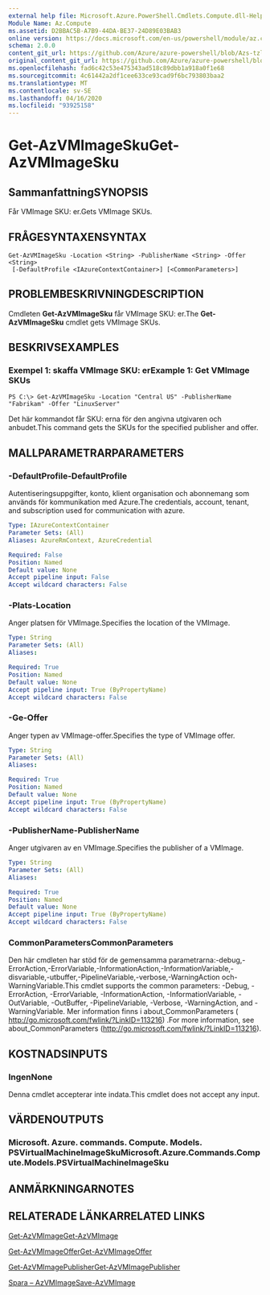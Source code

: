 ```yaml
---
external help file: Microsoft.Azure.PowerShell.Cmdlets.Compute.dll-Help-Help.xml
Module Name: Az.Compute
ms.assetid: D2BBAC5B-A7B9-44DA-BE37-24D89E03BAB3
online version: https://docs.microsoft.com/en-us/powershell/module/az.compute/get-azvmimagesku
schema: 2.0.0
content_git_url: https://github.com/Azure/azure-powershell/blob/Azs-tzl/src/Compute/Compute/help/Get-AzVMImageSku.md
original_content_git_url: https://github.com/Azure/azure-powershell/blob/Azs-tzl/src/Compute/Compute/help/Get-AzVMImageSku.md
ms.openlocfilehash: fad6c42c53e475343ad518c89dbb1a918a0f1e68
ms.sourcegitcommit: 4c61442a2df1cee633ce93cad9f6bc793803baa2
ms.translationtype: MT
ms.contentlocale: sv-SE
ms.lasthandoff: 04/16/2020
ms.locfileid: "93925158"
---
```

# <span data-ttu-id="16ee3-101">Get-AzVMImageSku</span><span class="sxs-lookup"><span data-stu-id="16ee3-101">Get-AzVMImageSku</span></span>

## <span data-ttu-id="16ee3-102">Sammanfattning</span><span class="sxs-lookup"><span data-stu-id="16ee3-102">SYNOPSIS</span></span>
<span data-ttu-id="16ee3-103">Får VMImage SKU: er.</span><span class="sxs-lookup"><span data-stu-id="16ee3-103">Gets VMImage SKUs.</span></span>

## <span data-ttu-id="16ee3-104">FRÅGESYNTAXEN</span><span class="sxs-lookup"><span data-stu-id="16ee3-104">SYNTAX</span></span>

```
Get-AzVMImageSku -Location <String> -PublisherName <String> -Offer <String>
 [-DefaultProfile <IAzureContextContainer>] [<CommonParameters>]
```

## <span data-ttu-id="16ee3-105">PROBLEMBESKRIVNING</span><span class="sxs-lookup"><span data-stu-id="16ee3-105">DESCRIPTION</span></span>
<span data-ttu-id="16ee3-106">Cmdleten **Get-AzVMImageSku** får VMImage SKU: er.</span><span class="sxs-lookup"><span data-stu-id="16ee3-106">The **Get-AzVMImageSku** cmdlet gets VMImage SKUs.</span></span>

## <span data-ttu-id="16ee3-107">BESKRIVS</span><span class="sxs-lookup"><span data-stu-id="16ee3-107">EXAMPLES</span></span>

### <span data-ttu-id="16ee3-108">Exempel 1: skaffa VMImage SKU: er</span><span class="sxs-lookup"><span data-stu-id="16ee3-108">Example 1: Get VMImage SKUs</span></span>
```
PS C:\> Get-AzVMImageSku -Location "Central US" -PublisherName "Fabrikam" -Offer "LinuxServer"
```

<span data-ttu-id="16ee3-109">Det här kommandot får SKU: erna för den angivna utgivaren och anbudet.</span><span class="sxs-lookup"><span data-stu-id="16ee3-109">This command gets the SKUs for the specified publisher and offer.</span></span>

## <span data-ttu-id="16ee3-110">MALLPARAMETRAR</span><span class="sxs-lookup"><span data-stu-id="16ee3-110">PARAMETERS</span></span>

### <span data-ttu-id="16ee3-111">-DefaultProfile</span><span class="sxs-lookup"><span data-stu-id="16ee3-111">-DefaultProfile</span></span>
<span data-ttu-id="16ee3-112">Autentiseringsuppgifter, konto, klient organisation och abonnemang som används för kommunikation med Azure.</span><span class="sxs-lookup"><span data-stu-id="16ee3-112">The credentials, account, tenant, and subscription used for communication with azure.</span></span>

```yaml
Type: IAzureContextContainer
Parameter Sets: (All)
Aliases: AzureRmContext, AzureCredential

Required: False
Position: Named
Default value: None
Accept pipeline input: False
Accept wildcard characters: False
```

### <span data-ttu-id="16ee3-113">-Plats</span><span class="sxs-lookup"><span data-stu-id="16ee3-113">-Location</span></span>
<span data-ttu-id="16ee3-114">Anger platsen för VMImage.</span><span class="sxs-lookup"><span data-stu-id="16ee3-114">Specifies the location of the VMImage.</span></span>

```yaml
Type: String
Parameter Sets: (All)
Aliases: 

Required: True
Position: Named
Default value: None
Accept pipeline input: True (ByPropertyName)
Accept wildcard characters: False
```

### <span data-ttu-id="16ee3-115">-Ge</span><span class="sxs-lookup"><span data-stu-id="16ee3-115">-Offer</span></span>
<span data-ttu-id="16ee3-116">Anger typen av VMImage-offer.</span><span class="sxs-lookup"><span data-stu-id="16ee3-116">Specifies the type of VMImage offer.</span></span>

```yaml
Type: String
Parameter Sets: (All)
Aliases: 

Required: True
Position: Named
Default value: None
Accept pipeline input: True (ByPropertyName)
Accept wildcard characters: False
```

### <span data-ttu-id="16ee3-117">-PublisherName</span><span class="sxs-lookup"><span data-stu-id="16ee3-117">-PublisherName</span></span>
<span data-ttu-id="16ee3-118">Anger utgivaren av en VMImage.</span><span class="sxs-lookup"><span data-stu-id="16ee3-118">Specifies the publisher of a VMImage.</span></span>

```yaml
Type: String
Parameter Sets: (All)
Aliases: 

Required: True
Position: Named
Default value: None
Accept pipeline input: True (ByPropertyName)
Accept wildcard characters: False
```

### <span data-ttu-id="16ee3-119">CommonParameters</span><span class="sxs-lookup"><span data-stu-id="16ee3-119">CommonParameters</span></span>
<span data-ttu-id="16ee3-120">Den här cmdleten har stöd för de gemensamma parametrarna:-debug,-ErrorAction,-ErrorVariable,-InformationAction,-InformationVariable,-disvariable,-utbuffer,-PipelineVariable,-verbose,-WarningAction och-WarningVariable.</span><span class="sxs-lookup"><span data-stu-id="16ee3-120">This cmdlet supports the common parameters: -Debug, -ErrorAction, -ErrorVariable, -InformationAction, -InformationVariable, -OutVariable, -OutBuffer, -PipelineVariable, -Verbose, -WarningAction, and -WarningVariable.</span></span> <span data-ttu-id="16ee3-121">Mer information finns i about_CommonParameters ( http://go.microsoft.com/fwlink/?LinkID=113216) .</span><span class="sxs-lookup"><span data-stu-id="16ee3-121">For more information, see about_CommonParameters (http://go.microsoft.com/fwlink/?LinkID=113216).</span></span>

## <span data-ttu-id="16ee3-122">KOSTNADS</span><span class="sxs-lookup"><span data-stu-id="16ee3-122">INPUTS</span></span>

### <span data-ttu-id="16ee3-123">Ingen</span><span class="sxs-lookup"><span data-stu-id="16ee3-123">None</span></span>
<span data-ttu-id="16ee3-124">Denna cmdlet accepterar inte indata.</span><span class="sxs-lookup"><span data-stu-id="16ee3-124">This cmdlet does not accept any input.</span></span>

## <span data-ttu-id="16ee3-125">VÄRDEN</span><span class="sxs-lookup"><span data-stu-id="16ee3-125">OUTPUTS</span></span>

### <span data-ttu-id="16ee3-126">Microsoft. Azure. commands. Compute. Models. PSVirtualMachineImageSku</span><span class="sxs-lookup"><span data-stu-id="16ee3-126">Microsoft.Azure.Commands.Compute.Models.PSVirtualMachineImageSku</span></span>

## <span data-ttu-id="16ee3-127">ANMÄRKNINGAR</span><span class="sxs-lookup"><span data-stu-id="16ee3-127">NOTES</span></span>

## <span data-ttu-id="16ee3-128">RELATERADE LÄNKAR</span><span class="sxs-lookup"><span data-stu-id="16ee3-128">RELATED LINKS</span></span>

[<span data-ttu-id="16ee3-129">Get-AzVMImage</span><span class="sxs-lookup"><span data-stu-id="16ee3-129">Get-AzVMImage</span></span>](./Get-AzVMImage.md)

[<span data-ttu-id="16ee3-130">Get-AzVMImageOffer</span><span class="sxs-lookup"><span data-stu-id="16ee3-130">Get-AzVMImageOffer</span></span>](./Get-AzVMImageOffer.md)

[<span data-ttu-id="16ee3-131">Get-AzVMImagePublisher</span><span class="sxs-lookup"><span data-stu-id="16ee3-131">Get-AzVMImagePublisher</span></span>](./Get-AzVMImagePublisher.md)

[<span data-ttu-id="16ee3-132">Spara – AzVMImage</span><span class="sxs-lookup"><span data-stu-id="16ee3-132">Save-AzVMImage</span></span>](./Save-AzVMImage.md)


